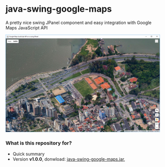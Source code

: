 # java-swing-google-maps
A pretty nice swing JPanel component and easy integration with Google Maps JavaScript API

![Alt text](https://github.com/marcio-da-silva-arantes/java-swing-google-maps/blob/master/doc/simple.png "Sample")

### What is this repository for? ###

* Quick summary
* Version **v1.0.0**, donwload: [java-swing-google-maps.jar](https://github.com/marcio-da-silva-arantes/java-swing-google-maps/raw/master/dist/java-swing-google-maps.jar), 
